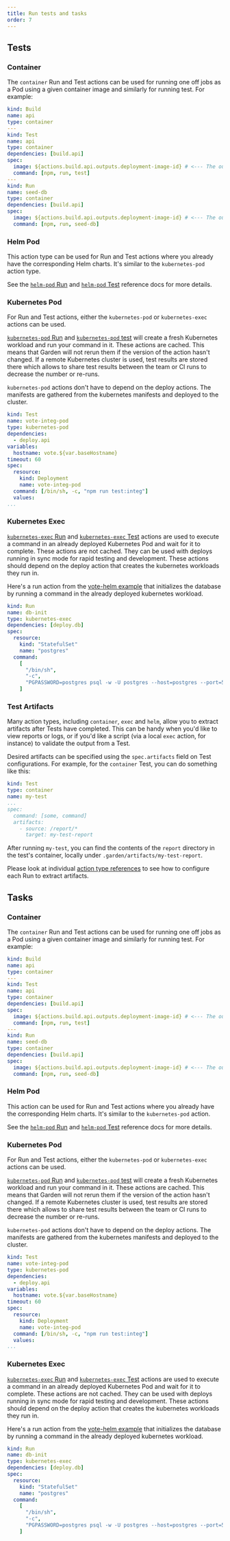 ```yaml
---
title: Run tests and tasks
order: 7
---
```


## Tests

### Container

The `container` Run and Test actions can be used for running one off jobs as a Pod using a given container image and similarly for running test. For example:

```yaml
kind: Build
name: api
type: container
---
kind: Test
name: api
type: container
dependencies: [build.api]
spec:
  image: ${actions.build.api.outputs.deployment-image-id} # <--- The output from the Build action
  command: [npm, run, test]
---
kind: Run
name: seed-db
type: container
dependencies: [build.api]
spec:
  image: ${actions.build.api.outputs.deployment-image-id} # <--- The output from the Build action
  command: [npm, run, seed-db]
```

### Helm Pod

This action type can be used for Run and Test actions where you already have the corresponding Helm charts. It's similar to the `kubernetes-pod` action type.

See the [`helm-pod` Run](../../reference/action-types/Run/helm-pod.md) and [`helm-pod` Test](../../reference/action-types/Test/helm-pod.md) reference docs for more details.

### Kubernetes Pod

For Run and Test actions, either the `kubernetes-pod` or `kubernetes-exec` actions can be used.

[`kubernetes-pod` Run](../../reference/action-types/Run/kubernetes-pod.md) and [`kubernetes-pod` test](../../reference/action-types/Test/kubernetes-pod.md) will create a fresh Kubernetes workload and run your command in it. These actions are cached. This means that Garden will not rerun them if the version of the action hasn't changed. If a remote Kubernetes cluster is used, test results are stored there which allows to share test results between the team or CI runs to decrease the number or re-runs.

`kubernetes-pod` actions don't have to depend on the deploy actions. The manifests are gathered from the kubernetes manifests and deployed to the cluster.

```yaml
kind: Test
name: vote-integ-pod
type: kubernetes-pod
dependencies:
  - deploy.api
variables:
  hostname: vote.${var.baseHostname}
timeout: 60
spec:
  resource:
    kind: Deployment
    name: vote-integ-pod
  command: [/bin/sh, -c, "npm run test:integ"]
  values:
...
```

### Kubernetes Exec

[`kubernetes-exec` Run](../../reference/action-types/Run/kubernetes-exec.md) and
[`kubernetes-exec` Test](../../reference/action-types/Test/kubernetes-exec.md) actions are used to execute a command in an already deployed
Kubernetes Pod and wait for it to complete. These actions are not cached. They can be used with deploys running in sync mode
for rapid testing and development. These actions should depend on the deploy action that creates the kubernetes workloads they run in.

Here's a run action from the [vote-helm example](../../../examples/vote-helm/postgres/garden.yml)
that initializes the database by running a command in the already deployed kubernetes workload.

```yaml
kind: Run
name: db-init
type: kubernetes-exec
dependencies: [deploy.db]
spec:
  resource:
    kind: "StatefulSet"
    name: "postgres"
  command:
    [
      "/bin/sh",
      "-c",
      "PGPASSWORD=postgres psql -w -U postgres --host=postgres --port=5432 -d postgres -c 'CREATE TABLE IF NOT EXISTS votes (id VARCHAR(255) NOT NULL UNIQUE, vote VARCHAR(255) NOT NULL, created_at timestamp default NULL)'",
    ]

```

### Test Artifacts

Many action types, including `container`, `exec` and `helm`, allow you to extract artifacts after Tests have completed. This can be handy when you'd like to view reports or logs, or if you'd like a script (via a local `exec` action, for instance) to validate the output from a Test.

Desired artifacts can be specified using the `spec.artifacts` field on Test configurations. For example, for the `container` Test, you can do something like this:

```yaml
kind: Test
type: container
name: my-test
...
spec:
  command: [some, command]
  artifacts:
    - source: /report/*
      target: my-test-report
```

After running `my-test`, you can find the contents of the `report` directory in the test's container, locally under `.garden/artifacts/my-test-report`.

Please look at individual [action type references](../../reference/action-types/README.md) to see how to configure each Run to extract artifacts.

## Tasks


### Container

The `container` Run and Test actions can be used for running one off jobs as a Pod using a given container image and similarly for running test. For example:

```yaml
kind: Build
name: api
type: container
---
kind: Test
name: api
type: container
dependencies: [build.api]
spec:
  image: ${actions.build.api.outputs.deployment-image-id} # <--- The output from the Build action
  command: [npm, run, test]
---
kind: Run
name: seed-db
type: container
dependencies: [build.api]
spec:
  image: ${actions.build.api.outputs.deployment-image-id} # <--- The output from the Build action
  command: [npm, run, seed-db]
```

### Helm Pod

This action can be used for Run and Test actions where you already have the corresponding Helm charts. It's similar to the `kubernetes-pod` action.

See the [`helm-pod` Run](../../reference/action-types/Run/helm-pod.md) and [`helm-pod` Test](../../reference/action-types/Test/helm-pod.md) reference docs for more details.

### Kubernetes Pod

For Run and Test actions, either the `kubernetes-pod` or `kubernetes-exec` actions can be used.

[`kubernetes-pod` Run](../../reference/action-types/Run/kubernetes-pod.md) and [`kubernetes-pod` test](../../reference/action-types/Test/kubernetes-pod.md) will create a fresh Kubernetes workload and run your command in it. These actions are cached. This means that Garden will not rerun them if the version of the action hasn't changed. If a remote Kubernetes cluster is used, test results are stored there which allows to share test results between the team or CI runs to decrease the number or re-runs.

`kubernetes-pod` actions don't have to depend on the deploy actions. The manifests are gathered from the kubernetes manifests and deployed to the cluster.

```yaml
kind: Test
name: vote-integ-pod
type: kubernetes-pod
dependencies:
  - deploy.api
variables:
  hostname: vote.${var.baseHostname}
timeout: 60
spec:
  resource:
    kind: Deployment
    name: vote-integ-pod
  command: [/bin/sh, -c, "npm run test:integ"]
  values:
...
```

### Kubernetes Exec

[`kubernetes-exec` Run](../../reference/action-types/Run/kubernetes-exec.md) and [`kubernetes-exec` Test](../../reference/action-types/Test/kubernetes-exec.md) actions are used to execute a command in an already deployed Kubernetes Pod and wait for it to complete. These actions are not cached. They can be used with deploys running in sync mode for rapid testing and development. These actions should depend on the deploy action that creates the kubernetes workloads they run in.

Here's a run action from the [vote-helm example](../../../examples/vote-helm/postgres/garden.yml) that initializes the database by running a command in the already deployed kubernetes workload.

```yaml
kind: Run
name: db-init
type: kubernetes-exec
dependencies: [deploy.db]
spec:
  resource:
    kind: "StatefulSet"
    name: "postgres"
  command:
    [
      "/bin/sh",
      "-c",
      "PGPASSWORD=postgres psql -w -U postgres --host=postgres --port=5432 -d postgres -c 'CREATE TABLE IF NOT EXISTS votes (id VARCHAR(255) NOT NULL UNIQUE, vote VARCHAR(255) NOT NULL, created_at timestamp default NULL)'",
    ]

```
